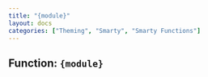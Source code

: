 ```yaml
---
title: "{module}"
layout: docs
categories: ["Theming", "Smarty", "Smarty Functions"]
---
```


## Function: `{module}`
